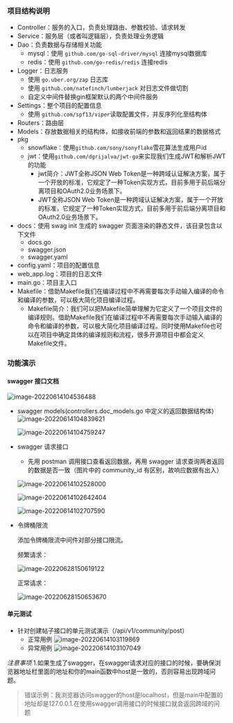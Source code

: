 
### 项目结构说明

- Controller：服务的入口，负责处理路由、参数校验、请求转发
- Service：服务层（或者叫逻辑层），负责处理业务逻辑
- Dao：负责数据与存储相关功能
  - mysql：使用 `github.com/go-sql-driver/mysql` 连接mysql数据库
  - redis：使用 `github.com/go-redis/redis` 连接redis
- Logger：日志服务
  - 使用 `go.uber.org/zap` 日志库
  - 使用 `github.com/natefinch/lumberjack` 对日志文件做切割
  - 自定义中间件替换gin框架默认的两个中间件服务
- Settings：整个项目的配置信息
  - 使用 `github.com/spf13/viper`读取配置文件，并反序列化至结构体
- Routers：路由层
- Models：存放数据相关的结构体，如接收前端的参数和返回结果的数据格式
- pkg
  - snowflake：使用`github.com/sony/sonyflake`雪花算法生成用户id
  - jwt：使用`github.com/dgrijalva/jwt-go`来实现我们生成JWT和解析JWT的功能
    - jwt简介：JWT全称JSON Web Token是一种跨域认证解决方案，属于一个开放的标准，它规定了一种Token实现方式，目前多用于前后端分离项目和OAuth2.0业务场景下。
    - JWT全称JSON Web Token是一种跨域认证解决方案，属于一个开放的标准，它规定了一种Token实现方式，目前多用于前后端分离项目和OAuth2.0业务场景下。
- docs：使用 swag init 生成的 swagger 页面渲染的静态文件，该目录包含以下文件
  - docs.go
  - swagger.json
  - swagger.yaml
- config.yaml：项目的配置信息
- web_app.log：项目的日志文件
- main.go：项目主入口
- Makefile：借助Makefile我们在编译过程中不再需要每次手动输入编译的命令和编译的参数，可以极大简化项目编译过程。
  - Makefile简介：我们可以把Makefile简单理解为它定义了一个项目文件的编译规则。借助Makefile我们在编译过程中不再需要每次手动输入编译的命令和编译的参数，可以极大简化项目编译过程。同时使用Makefile也可以在项目中确定具体的编译规则和流程，很多开源项目中都会定义Makefile文件。



### 功能演示

#### swagger 接口文档

![image-20220614104536488](https://tva1.sinaimg.cn/large/e6c9d24ely1h37kubtr7tj21el0u0juy.jpg)

- swagger models(controllers.doc_models.go 中定义的返回数据结构体)
  ![image-20220614104839621](https://tva1.sinaimg.cn/large/e6c9d24ely1h37kxgm763j21kw0noafc.jpg)

  ![image-20220614104759247](https://tva1.sinaimg.cn/large/e6c9d24ely1h37kwrpenyj20u30u0q4d.jpg)

- swagger 请求接口

  - 先用 postman 调用接口查看返回数据，再用 swagger 请求查询两者返回的数据是否一致（图片中的 community_id 有区别，故响应数据有出入）

  ![image-20220614102528000](https://tva1.sinaimg.cn/large/e6c9d24ely1h37k9bf6pbj214y0o8tbt.jpg)

  ![image-20220614102642404](https://tva1.sinaimg.cn/large/e6c9d24ely1h37kaltxvpj213k0nnq50.jpg)

  ![image-20220614102707590](https://tva1.sinaimg.cn/large/e6c9d24ely1h37kb1qhpzj213x0nrdjh.jpg)

- 令牌桶限流
  
  添加令牌桶限流中间件对部分接口限流。
  
  频繁请求：
  
  ![image-20220628150619122](https://tva1.sinaimg.cn/large/e6c9d24ely1h3nz1um6roj215l0dm3zn.jpg)
  
  正常请求：
  
  ![image-20220628150653670](https://tva1.sinaimg.cn/large/e6c9d24ely1h3nz2gj1e7j21570nimze.jpg)

#### 单元测试

- 针对创建帖子接口的单元测试演示（/api/v1/community/post）
  - 正常用例
    ![image-20220614103119869](https://tva1.sinaimg.cn/large/e6c9d24ely1h37kfem8zej213k0pn0vy.jpg)
  - 异常用例
    ![image-20220614103107049](https://tva1.sinaimg.cn/large/e6c9d24ely1h37kf7j36mj215h0qc0xf.jpg)

*注意事项*
1.如果生成了swagger，在swagger请求对应的接口的时候，要确保浏览器地址栏里面的地址和你的main函数中host是一致的，否则容易出现跨域问题。

> 错误示例：我浏览器访问swagger的host是localhost，但是main中配置的地址却是127.0.0.1.在使用swagger调用接口的时候接口就会返回跨域的问题